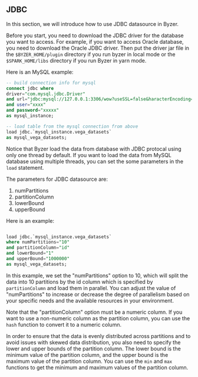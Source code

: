 ## JDBC

In this section, we will introduce how to use JDBC datasource in Byzer.

Before you start, you need to download the JDBC driver for the database you want to access. For example, if you want to access Oracle database, you need to download the Oracle JDBC driver. Then put the driver jar file in the `$BYZER_HOME/plugin` directory if you run byzer in local mode or the `$SPARK_HOME/libs` directory if you run Byzer in yarn mode.


Here is an MySQL example:

```sql
-- build connection info for mysql
connect jdbc where
driver="com.mysql.jdbc.Driver"
and url="jdbc:mysql://127.0.0.1:3306/wow?useSSL=false&haracterEncoding=utf8&zeroDateTimeBehavior=convertToNull&tinyInt1isBit=false"
and user="xxxx"
and password="xxxxx"
as mysql_instance;

-- load table from the mysql connection from above
load jdbc.`mysql_instance.vega_datasets` 
as mysql_vega_datasets;
```


Notice that Byzer load the data from database with JDBC protocal using only one thread by default. If you want to load the data from MySQL database using multiple threads, you can set the some parameters in the `load` statement.

The parameters for JDBC datasource are:

1. numPartitions
2. partitionColumn 
3. lowerBound
4. upperBound

Here is an example:

```sql

load jdbc.`mysql_instance.vega_datasets` 
where numPartitions="10"
and partitionColumn="id"
and lowerBound="1"
and upperBound="1000000"
as mysql_vega_datasets;

```

In this example, we set the "numPartitions" option to 10, which will split the data into 10 partitions by the id column which is specified by `partitionColumn` and load them in parallel. You can adjust the value of "numPartitions" to increase or decrease the degree of parallelism based on your specific needs and the available resources in your environment.

Note that the "partitionColumn" option must be a numeric column. If you want to use a non-numeric column as the partition column, you can use the `hash` function to convert it to a numeric column.

In order to ensure that the data is evenly distributed across partitions and to avoid issues with skewed data distribution, you also need to specify the lower and upper bounds of the partition column. The lower bound is the minimum value of the partition column, and the upper bound is the maximum value of the partition column. You can use the `min` and `max` functions to get the minimum and maximum values of the partition column.